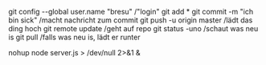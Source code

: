 git config --global user.name "bresu" /"login"
git add *
git commit -m "ich bin sick" /macht nachricht zum commit
git push -u origin master /lädt das ding hoch
git remote update /geht auf repo
git status -uno /schaut was neu is
git pull /falls was neu is, lädt er runter

nohup node server.js > /dev/null 2>&1 &
